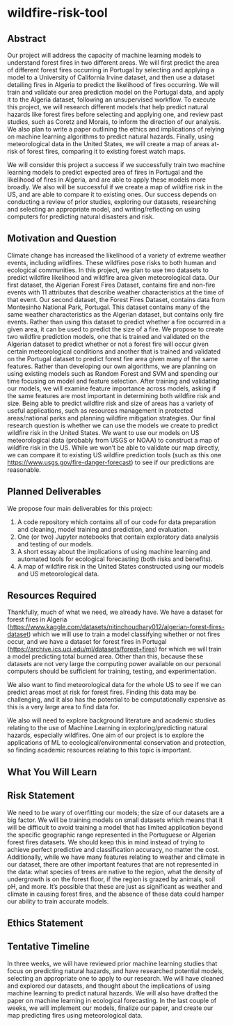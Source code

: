 # wildfire-risk-tool

## Abstract

Our project will address the capacity of machine learning models to understand forest fires in two different areas. We will first predict the area of different forest fires occurring in Portugal by selecting and applying a model to a University of California Irvine dataset, and then use a dataset detailing fires in Algeria to predict the likelihood of fires occurring. We will train and validate our area prediction model on the Portugal data, and apply it to the Algeria dataset, following an unsupervised workflow. To execute this project, we will research different models that help predict natural hazards like forest fires before selecting and applying one, and review past studies, such as Coretz and Morais, to inform the direction of our analysis. We also plan to write a paper outlining the ethics and implications of relying on machine learning algorithms to predict natural hazards. Finally, using meteorological data in the United States, we will create a map of areas at-risk of forest fires, comparing it to existing forest watch maps. 

We will consider this project a success if we successfully train two machine learning models to predict expected area of fires in Portugal and the likelihood of fires in Algeria, and are able to apply these models more broadly. We also will be successful if we create a map of wildfire risk in the US, and are able to compare it to existing ones. Our success depends on conducting a review of prior studies, exploring our datasets, researching and selecting an appropriate model, and writing/reflecting on using computers for predicting natural disasters and risk. 
 

## Motivation and Question
Climate change has increased the likelihood of a variety of extreme weather events, including wildfires. These wildfires pose risks to both human and ecological communities. In this project, we plan to use two datasets to predict wildfire likelihood and wildfire area given meteorological data. Our first dataset, the Algerian Forest Fires Dataset, contains fire and non-fire events with 11 attributes that describe weather characteristics at the time of that event. Our second dataset, the Forest Fires Dataset, contains data from Montesinho National Park, Portugal. This dataset contains many of the same weather characteristics as the Algerian dataset, but contains only fire events. Rather than using this dataset to predict whether a fire occurred in a given area, it can be used to predict the size of a fire. We propose to create two wildfire prediction models, one that is trained and validated on the Algerian dataset to predict whether or not a forest fire will occur given certain meteorological conditions and another that is trained and validated on the Portugal dataset to predict forest fire area given many of the same features. Rather than developing our own algorithms, we are planning on using existing models such as Random Forest and SVM and spending our time focusing on model and feature selection. After training and validating our models, we will examine feature importance across models, asking if the same features are most important in determining both wildfire risk and size. Being able to predict wildfire risk and size of areas has a variety of useful applications, such as resources management in protected areas/national parks and planning wildfire mitigation strategies. Our final research question is whether we can use the models we create to predict wildfire risk in the United States. We want to use our models on US meteorological data (probably from USGS or NOAA) to construct a map of wildfire risk in the US. While we won’t be able to validate our map directly, we can compare it to existing US wildfire prediction tools (such as this one https://www.usgs.gov/fire-danger-forecast) to see if our predictions are reasonable.

## Planned Deliverables
We propose four main deliverables for this project:
1. A code repository which contains all of our code for data preparation and cleaning, model training and prediction, and evaluation.
2. One (or two) Jupyter notebooks that contain exploratory data analysis and testing of our models.
3. A short essay about the implications of using machine learning and automated tools for ecological forecasting (both risks and benefits).
4. A map of wildfire risk in the United States constructed using our models and US meteorological data.


## Resources Required
Thankfully, much of what we need, we already have. We have a dataset for forest fires in Algeria (https://www.kaggle.com/datasets/nitinchoudhary012/algerian-forest-fires-dataset) which we will use to train a model classifying whether or not fires occur, and we have a dataset for forest fires in Portugal (https://archive.ics.uci.edu/ml/datasets/forest+fires) for which we will train a model predicting total burned area. Other than this, because these datasets are not very large the computing power available on our personal computers should be sufficient for training, testing, and experimentation.

We also want to find meteorological data for the whole US to see if we can predict areas most at risk for forest fires. Finding this data may be challenging, and it also has the potential to be computationally expensive as this is a very large area to find data for.

We also will need to explore background literature and academic studies relating to the use of Machine Learning in exploring/predicting natural hazards, especially wildfires. One aim of our project is to explore the applications of ML to ecological/environmental conservation and protection, so finding academic resources relating to this topic is important.


## What You Will Learn

## Risk Statement
We need to be wary of overfitting our models; the size of our datasets are a big factor. We will be training models on small datasets which means that it will be difficult to avoid training a model that has limited application beyond the specific geographic range represented in the Portuguese or Algerian forest fires datasets. We should keep this in mind instead of trying to achieve perfect predictive and classification accuracy, no matter the cost. Additionally, while we have many features relating to weather and climate in our dataset, there are other important features that are not represented in the data: what species of trees are native to the region, what the density of undergrowth is on the forest floor, if the region is grazed by animals, soil pH, and more. It’s possible that these are just as significant as weather and climate in causing forest fires, and the absence of these data could hamper our ability to train accurate models.

## Ethics Statement

## Tentative Timeline

In three weeks, we will have reviewed prior machine learning studies that focus on predicting natural hazards, and have researched potential models, selecting an appropriate one to apply to our research. We will have cleaned and explored our datasets, and thought about the implications of using machine learning to predict natural hazards. We will also have drafted the paper on machine learning in ecological forecasting. In the last couple of weeks, we will implement our models, finalize our paper, and create our map predicting fires using meteorological data. 

## 
